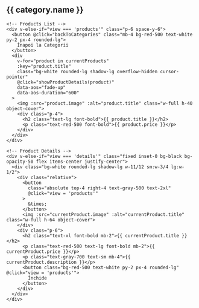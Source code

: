 <!DOCTYPE html>
<html lang="en">
<head>
  <meta charset="UTF-8">
  <meta name="viewport" content="width=device-width, initial-scale=1.0">
  <title>Restaurant Menu</title>
  <script src="https://cdn.jsdelivr.net/npm/vue@3/dist/vue.global.js"></script>
  <script src="https://cdn.tailwindcss.com"></script>
  <link href="https://unpkg.com/aos@2.3.4/dist/aos.css" rel="stylesheet">
  <style>
    body {
      font-family: 'Inter', sans-serif;
    }
  </style>
</head>
<body class="bg-gray-100">
  <div id="app" class="min-h-screen bg-gray-100">
    <!-- Categories -->
    <div v-if="view === 'categories'" class="p-6 space-y-6">
      <div
        v-for="category in categories"
        :key="category.name"
        class="bg-white rounded-lg shadow-lg overflow-hidden cursor-pointer"
        @click="loadProducts(category.name)"
        data-aos="fade-up"
        data-aos-duration="600"
      >
        <img :src="category.image" :alt="category.name" class="w-full h-40 object-cover">
        <div class="p-4">
          <h2 class="text-lg font-bold capitalize">{{ category.name }}</h2>
        </div>
      </div>
    </div>

    <!-- Products List -->
    <div v-else-if="view === 'products'" class="p-6 space-y-6">
      <button @click="backToCategories" class="mb-4 bg-red-500 text-white py-2 px-4 rounded-lg">
        Înapoi la Categorii
      </button>
      <div
        v-for="product in currentProducts"
        :key="product.title"
        class="bg-white rounded-lg shadow-lg overflow-hidden cursor-pointer"
        @click="showProductDetails(product)"
        data-aos="fade-up"
        data-aos-duration="600"
      >
        <img :src="product.image" :alt="product.title" class="w-full h-40 object-cover">
        <div class="p-4">
          <h2 class="text-lg font-bold">{{ product.title }}</h2>
          <p class="text-red-500 font-bold">{{ product.price }}</p>
        </div>
      </div>
    </div>

    <!-- Product Details -->
    <div v-else-if="view === 'details'" class="fixed inset-0 bg-black bg-opacity-50 flex items-center justify-center">
      <div class="bg-white rounded-lg shadow-lg w-11/12 sm:w-3/4 lg:w-1/2">
        <div class="relative">
          <button
            class="absolute top-4 right-4 text-gray-500 text-2xl"
            @click="view = 'products'"
          >
            &times;
          </button>
          <img :src="currentProduct.image" :alt="currentProduct.title" class="w-full h-64 object-cover">
        </div>
        <div class="p-6">
          <h2 class="text-xl font-bold mb-2">{{ currentProduct.title }}</h2>
          <p class="text-red-500 text-lg font-bold mb-2">{{ currentProduct.price }}</p>
          <p class="text-gray-700 text-sm mb-4">{{ currentProduct.description }}</p>
          <button class="bg-red-500 text-white py-2 px-4 rounded-lg" @click="view = 'products'">
            Închide
          </button>
        </div>
      </div>
    </div>
  </div>

  <!-- Include AOS Library -->
  <script src="https://unpkg.com/aos@2.3.4/dist/aos.js"></script>

  <script>
    // Initialize AOS
    AOS.init();

    // Vue App
    const app = Vue.createApp({
      data() {
        return {
          view: 'categories',
          categories: [
            { name: 'brunch', image: 'https://i.giphy.com/9qZEmFR8fs7CrCgy4T.webp' },
            { name: 'soups', image: 'https://bistropoint.ro/wp-content/uploads/2021/12/Ciorba-de-Burta-380gr.jpg' },
            { name: 'pasta', image: 'https://i.giphy.com/dZRlFW1sbFEpG.webp' },
            { name: 'main', image: 'https://i.giphy.com/NRS40PZGqScW4Tm2F5.webp' },
            { name: 'desserts', image: 'https://i.giphy.com/L2mf2cMkd2m7BJCjX7.webp' },
          ],
          products: {
            brunch: [
              { title: 'Avocado Toast', description: 'Avocado, toast, ouă poșate, roșii cherry.', price: '25 Lei', image: 'https://i.giphy.com/9qZEmFR8fs7CrCgy4T.webp' },
              { title: 'Eggs Benedict', description: 'Ouă poșate, sos hollandaise, șuncă.', price: '30 Lei', image: 'https://i.giphy.com/X3E37CTy55jNK.webp' },
              { title: 'Pancakes', description: 'Clătite, sirop de arțar, fructe proaspete.', price: '20 Lei', image: 'https://i.giphy.com/5zu5JovduWFBS.webp' },
            ],
            soups: [
              { title: 'Ciorbă de burtă', description: 'Tradițională, smântână, ardei iute.', price: '18 Lei', image: 'https://bistropoint.ro/wp-content/uploads/2021/12/Ciorba-de-Burta-380gr.jpg' },
              { title: 'Supă cremă de roșii', description: 'Roșii proaspete, crutoane, busuioc.', price: '15 Lei', image: 'https://www.lalena.ro/images/uploaded/600x_Supa-crema-de-rosii-108.jpg' },
              { title: 'Ciorbă de legume', description: 'Legume proaspete, zeamă de lămâie.', price: '12 Lei', image: 'https://www.prestij.ro/uploads/produse/1440/94--ciorba-taraneasca-de-legume.jpg' },
            ],
            pasta: [
              { title: 'Spaghetti Carbonara', description: 'Spaghetti, bacon, parmezan, ouă.', price: '28 Lei', image: 'https://i.giphy.com/dZRlFW1sbFEpG.webp' },
              { title: 'Penne Arrabbiata', description: 'Penne, sos de roșii picant, usturoi.', price: '25 Lei', image: 'https://i.giphy.com/f0N7csaAc6t60OmXkm.webp' },
              { title: 'Tagliatelle Alfredo', description: 'Tagliatelle, sos Alfredo, pui.', price: '30 Lei', image: 'https://i.giphy.com/xOML6s8aBmAtlLwujM.webp' },
            ],
            main: [
              { title: 'Muschiuleț de porc', description: 'Muschiuleț, cartofi copți, mozzarella, bacon.', price: '45 Lei', image: 'https://i.giphy.com/NRS40PZGqScW4Tm2F5.webp' },
              { title: 'Tomahawk porc', description: 'Carne de porc, cartofi, sos brun.', price: '41 Lei', image: 'https://i.giphy.com/KDskfOILt91T2.webp' },
              { title: 'Ceafă sfărâmată', description: 'Ceafă, piure de cartofi, ardei copți.', price: '36 Lei', image: 'https://i.giphy.com/l378puWI9Fpi4OApO.webp' },
            ],
            desserts: [
              { title: 'Tiramisu', description: 'Prăjitură italiană cu cafea, mascarpone.', price: '20 Lei', image: 'https://i.giphy.com/L2mf2cMkd2m7BJCjX7.webp' },
              { title: 'Pavlova', description: 'Bezea, frișcă, fructe de pădure.', price: '18 Lei', image: 'https://i.giphy.com/iiwu9bTOZ1HiM.webp' },
              { title: 'Cheesecake', description: 'Cheesecake cu dulceață de căpșuni.', price: '22 Lei', image: 'https://i.giphy.com/Xi2UAW7kTQvHa.webp' },
            ],
          },
          currentProducts: [],
          currentProduct: null,
        };
      },
      methods: {
        loadProducts(category) {
          this.currentProducts = this.products[category];
          this.view = 'products';
        },
        showProductDetails(product) {
          this.currentProduct = product;
          this.view = 'details';
        },
        backToCategories() {
          this.view = 'categories';
        },
      },
    });

    app.mount('#app');
  </script>
</body>
</html>
